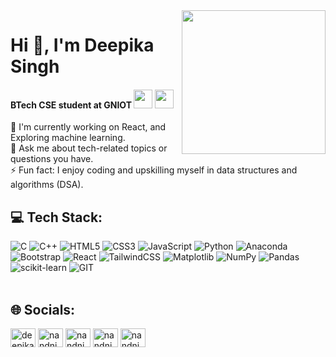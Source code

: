 
<img align='right' src="https://media.giphy.com/media/ieyl9zmCjO4b4t6qoY/giphy.gif" width="230">
<h1 >Hi 👋, I'm Deepika Singh</h1>
<h4 >BTech CSE student at GNIOT  <img  src="https://media.giphy.com/media/aJGlyRKYBvnBSiWgaE/giphy.gif"  width="30">  <img  src="https://media.giphy.com/media/WFZvB7VIXBgiz3oDXE/giphy.gif"  width="30">

  </h4>
🔭 I'm currently working on React, and Exploring machine learning.<br>💬 Ask me about tech-related topics or questions you have.<br>⚡ Fun fact: I enjoy coding and upskilling myself in data structures and algorithms (DSA).</br>

## 💻 Tech Stack:
![C](https://img.shields.io/badge/c-%2300599C.svg?style=plastic&logo=c&logoColor=white) ![C++](https://img.shields.io/badge/c++-%2300599C.svg?style=plastic&logo=c%2B%2B&logoColor=white) ![HTML5](https://img.shields.io/badge/html5-%23E34F26.svg?style=plastic&logo=html5&logoColor=white) ![CSS3](https://img.shields.io/badge/css3-%231572B6.svg?style=plastic&logo=css3&logoColor=white) ![JavaScript](https://img.shields.io/badge/javascript-%23323330.svg?style=plastic&logo=javascript&logoColor=%23F7DF1E) ![Python](https://img.shields.io/badge/python-3670A0?style=plastic&logo=python&logoColor=ffdd54) ![Anaconda](https://img.shields.io/badge/Anaconda-%2344A833.svg?style=plastic&logo=anaconda&logoColor=white) ![Bootstrap](https://img.shields.io/badge/bootstrap-%238511FA.svg?style=plastic&logo=bootstrap&logoColor=white) ![React](https://img.shields.io/badge/react-%2320232a.svg?style=plastic&logo=react&logoColor=%2361DAFB) ![TailwindCSS](https://img.shields.io/badge/tailwindcss-%2338B2AC.svg?style=plastic&logo=tailwind-css&logoColor=white) ![Matplotlib](https://img.shields.io/badge/Matplotlib-%23ffffff.svg?style=plastic&logo=Matplotlib&logoColor=black) ![NumPy](https://img.shields.io/badge/numpy-%23013243.svg?style=plastic&logo=numpy&logoColor=white) ![Pandas](https://img.shields.io/badge/pandas-%23150458.svg?style=plastic&logo=pandas&logoColor=white) ![scikit-learn](https://img.shields.io/badge/scikit--learn-%23F7931E.svg?style=plastic&logo=scikit-learn&logoColor=white) ![GIT](https://img.shields.io/badge/Git-fc6d26?style=plastic&logo=git&logoColor=white)
<br><br>
## 🌐 Socials:
<p align="left">
<a href="https://linkedin.com/in/deepika-singh-909bba221" target="blank"><img align="center" src="https://raw.githubusercontent.com/rahuldkjain/github-profile-readme-generator/master/src/images/icons/Social/linked-in-alt.svg" alt="deepika-singh-909bba221" height="30" width="40" /></a>
<a href="https://instagram.com/nandni_dee" target="blank"><img align="center" src="https://raw.githubusercontent.com/rahuldkjain/github-profile-readme-generator/master/src/images/icons/Social/instagram.svg" alt="nandni_dee" height="30" width="40" /></a>
<a href="https://www.codechef.com/users/nandni_dee" target="blank"><img align="center" src="https://cdn.jsdelivr.net/npm/simple-icons@3.1.0/icons/codechef.svg" alt="nandni_dee" height="30" width="40" /></a>
<a href="https://www.leetcode.com/nandni_dee" target="blank"><img align="center" src="https://raw.githubusercontent.com/rahuldkjain/github-profile-readme-generator/master/src/images/icons/Social/leet-code.svg" alt="nandni_dee" height="30" width="40" /></a>
<a href="https://auth.geeksforgeeks.org/user/nandni_dee/practice" target="blank"><img align="center" src="https://raw.githubusercontent.com/rahuldkjain/github-profile-readme-generator/master/src/images/icons/Social/geeks-for-geeks.svg" alt="nandni_dee/practice" height="30" width="40" /></a>
</p>


